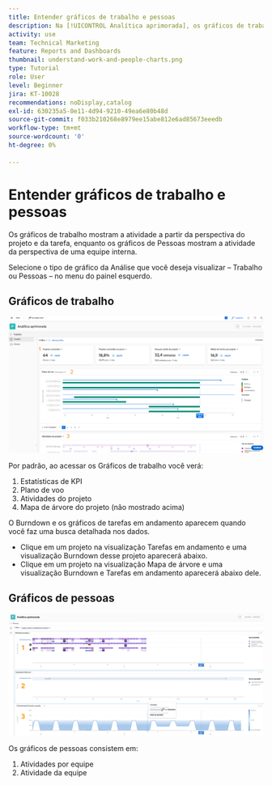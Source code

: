 ```yaml
---
title: Entender gráficos de trabalho e pessoas
description: Na [!UICONTROL Analítica aprimorada], os gráficos de trabalho mostram a atividade da perspectiva do projeto e da tarefa, enquanto os gráficos de pessoas mostram a atividade da perspectiva de uma equipe interna.
activity: use
team: Technical Marketing
feature: Reports and Dashboards
thumbnail: understand-work-and-people-charts.png
type: Tutorial
role: User
level: Beginner
jira: KT-10028
recommendations: noDisplay,catalog
exl-id: 630235a5-0e11-4d94-9210-49ea6e80b48d
source-git-commit: f033b210268e8979ee15abe812e6ad85673eeedb
workflow-type: tm+mt
source-wordcount: '0'
ht-degree: 0%

---
```


# Entender gráficos de trabalho e pessoas

Os gráficos de trabalho mostram a atividade a partir da perspectiva do projeto e da tarefa, enquanto os gráficos de Pessoas mostram a atividade da perspectiva de uma equipe interna.

Selecione o tipo de gráfico da Análise que você deseja visualizar – Trabalho ou Pessoas – no menu do painel esquerdo.

## Gráficos de trabalho

![Uma imagem da descoberta do recurso de [!UICONTROL Análise] no [!DNL Workfront Classic]](assets/section-1-1.png)

Por padrão, ao acessar os Gráficos de trabalho você verá:

1. Estatísticas de KPI
1. Plano de voo
1. Atividades do projeto
1. Mapa de árvore do projeto (não mostrado acima)

O Burndown e os gráficos de tarefas em andamento aparecem quando você faz uma busca detalhada nos dados.

* Clique em um projeto na visualização Tarefas em andamento e uma visualização Burndown desse projeto aparecerá abaixo.
* Clique em um projeto na visualização Mapa de árvore e uma visualização Burndown e Tarefas em andamento aparecerá abaixo dele.

## Gráficos de pessoas

![Uma imagem da descoberta do recurso [!UICONTROL Análise] no [!DNL Workfront Classic]](assets/section-1-2.png)

Os gráficos de pessoas consistem em:

1. Atividades por equipe
1. Atividade da equipe
